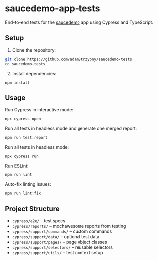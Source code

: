 # saucedemo-app-tests

End-to-end tests for the [saucedemo](https://www.saucedemo.com/) app using Cypress and TypeScript.

## Setup

1. Clone the repository:

```bash
git clone https://github.com/adamStrzybny/saucedemo-tests
cd saucedemo-tests
```

2. Install dependencies:

```bash
npm install
```

## Usage

Run Cypress in interactive mode:

```bash
npx cypress open
```
Run all tests in headless mode and generate one merged report:

```bash
npm run test:report
```

Run all tests in headless mode:

```bash
npx cypress run
```

Run ESLint:

```bash
npm run lint
```

Auto-fix linting issues:

```bash
npm run lint:fix
```

## Project Structure

- `cypress/e2e/` – test specs
- `cypress/reports/` – mochawesome reports from testing
- `cypress/support/commands/` – custom commands
- `cypress/support/data/` – optional test data
- `cypress/support/pages/` – page object classes
- `cypress/support/selectors/` – reusable selectors
- `cypress/support/utils/` – test context setup
